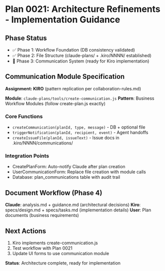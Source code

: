 # Plan 0021: Architecture Refinements - Implementation Guidance

## Phase Status
- ✅ Phase 1: Workflow Foundation (DB consistency validated)
- ✅ Phase 2: File Structure (claude-plans/ + .kiro/NNNN/ established)
- 🎯 Phase 3: Communication System (ready for Kiro implementation)

## Communication Module Specification

**Assignment: KIRO** (pattern replication per collaboration-rules.md)

**Module**: `claude-plans/tools/create-communication.js`
**Pattern**: Business Workflow Modules (follow create-plan.js exactly)

### Core Functions
- `createCommunication(planId, type, message)` - DB + optional file
- `triggerNotification(planId, recipient, event)` - Agent handoffs
- `createIssueFile(planId, issueText)` - Issue docs in .kiro/NNNN/communications/

### Integration Points
- CreatePlanForm: Auto-notify Claude after plan creation
- UserCommunicationForm: Replace file creation with module calls
- Database: plan_communications table with audit trail

## Document Workflow (Phase 4)

**Claude**: analysis.md + guidance.md (architectural decisions)
**Kiro**: specs/design.md + specs/tasks.md (implementation details)
**User**: Plan documents (business requirements)

## Next Actions
1. Kiro implements create-communication.js
2. Test workflow with Plan 0021
3. Update UI forms to use communication module

**Status**: Architecture complete, ready for implementation